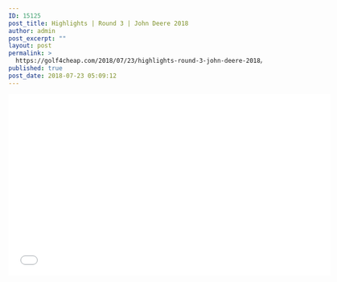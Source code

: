 ```yaml
---
ID: 15125
post_title: Highlights | Round 3 | John Deere 2018
author: admin
post_excerpt: ""
layout: post
permalink: >
  https://golf4cheap.com/2018/07/23/highlights-round-3-john-deere-2018/
published: true
post_date: 2018-07-23 05:09:12
---
```

<iframe width="640" height="360" src="//www.youtube.com/embed/V5eje82lVLc" frameborder="0" allow="autoplay; encrypted-media" allowfullscreen></iframe>